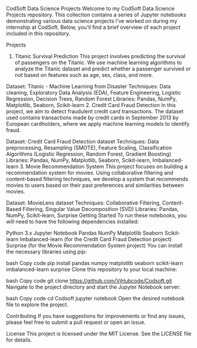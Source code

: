 CodSoft Data Science Projects
Welcome to my CodSoft Data Science Projects repository. This collection contains a series of Jupyter notebooks demonstrating various data science projects I've worked on during my internship at CodSoft. Below, you'll find a brief overview of each project included in this repository.

Projects
1. Titanic Survival Prediction
This project involves predicting the survival of passengers on the Titanic. We use machine learning algorithms to analyze the Titanic dataset and predict whether a passenger survived or not based on features such as age, sex, class, and more.

Dataset: Titanic - Machine Learning from Disaster
Techniques: Data cleaning, Exploratory Data Analysis (EDA), Feature Engineering, Logistic Regression, Decision Trees, Random Forest
Libraries: Pandas, NumPy, Matplotlib, Seaborn, Scikit-learn
2. Credit Card Fraud Detection
In this project, we aim to detect fraudulent credit card transactions. The dataset used contains transactions made by credit cards in September 2013 by European cardholders, where we apply machine learning models to identify fraud.

Dataset: Credit Card Fraud Detection dataset
Techniques: Data preprocessing, Resampling (SMOTE), Feature Scaling, Classification Algorithms (Logistic Regression, Random Forest, Gradient Boosting)
Libraries: Pandas, NumPy, Matplotlib, Seaborn, Scikit-learn, Imbalanced-learn
3. Movie Recommendation System
This project focuses on building a recommendation system for movies. Using collaborative filtering and content-based filtering techniques, we develop a system that recommends movies to users based on their past preferences and similarities between movies.

Dataset: MovieLens dataset
Techniques: Collaborative Filtering, Content-Based Filtering, Singular Value Decomposition (SVD)
Libraries: Pandas, NumPy, Scikit-learn, Surprise
Getting Started
To run these notebooks, you will need to have the following dependencies installed:

Python 3.x
Jupyter Notebook
Pandas
NumPy
Matplotlib
Seaborn
Scikit-learn
Imbalanced-learn (for the Credit Card Fraud Detection project)
Surprise (for the Movie Recommendation System project)
You can install the necessary libraries using pip:

bash
Copy code
pip install pandas numpy matplotlib seaborn scikit-learn imbalanced-learn surprise
Clone this repository to your local machine:

bash
Copy code
git clone https://github.com/ViHubcode/Codsoft.git
Navigate to the project directory and start the Jupyter Notebook server:

bash
Copy code
cd Codsoft
jupyter notebook
Open the desired notebook file to explore the project.

Contributing
If you have suggestions for improvements or find any issues, please feel free to submit a pull request or open an issue.

License
This project is licensed under the MIT License. See the LICENSE file for details.

